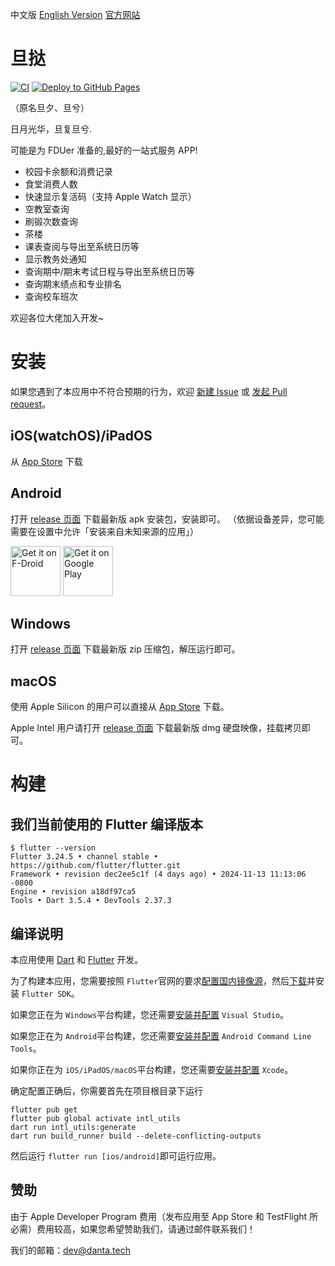 中文版 [English Version](README_EN.md)
[官方网站](https://danxi.fduhole.com)

# 旦挞

[![CI](https://github.com/DanXi-Dev/DanXi/actions/workflows/ci_ios.yml/badge.svg)](https://github.com/DanXi-Dev/DanXi/actions/workflows/ci_ios.yml)
[![Deploy to GitHub Pages](https://github.com/DanXi-Dev/DanXi/actions/workflows/deploy_to_gh-pages.yml/badge.svg)](https://github.com/DanXi-Dev/DanXi/actions/workflows/deploy_to_gh-pages.yml)

（原名旦夕、旦兮）

日月光华，旦复旦兮.

可能是为 FDUer 准备的,最好的一站式服务 APP!

- 校园卡余额和消费记录
- 食堂消费人数
- 快速显示复活码（支持 Apple Watch 显示）
- 空教室查询
- 刷锻次数查询
- 茶楼
- 课表查阅与导出至系统日历等
- 显示教务处通知
- 查询期中/期末考试日程与导出至系统日历等
- 查询期末绩点和专业排名
- 查询校车班次

欢迎各位大佬加入开发~

# 安装

如果您遇到了本应用中不符合预期的行为，欢迎 [新建 Issue](https://github.com/DanXi-Dev/DanXi/issues/new/choose) 或 [发起 Pull request](https://github.com/DanXi-Dev/DanXi/compare)。

## iOS(watchOS)/iPadOS

从 [App Store](https://apps.apple.com/app/id1568629997) 下载

## Android

打开 [release 页面](https://github.com/DanXi-Dev/DanXi/releases/latest) 下载最新版 apk 安装包，安装即可。
（依据设备差异，您可能需要在设置中允许「安装来自未知来源的应用」）

[<img src="https://fdroid.gitlab.io/artwork/badge/get-it-on.png"
     alt="Get it on F-Droid"
     height="80">](https://f-droid.org/packages/io.github.danxi_dev.dan_xi/)
[<img src="https://play.google.com/intl/en_us/badges/images/generic/en-play-badge.png"
     alt="Get it on Google Play"
     height="80">](https://play.google.com/store/apps/details?id=io.github.danxi_dev.dan_xi)

## Windows

打开 [release 页面](https://github.com/DanXi-Dev/DanXi/releases/latest) 下载最新版 zip 压缩包，解压运行即可。

## macOS

使用 Apple Silicon 的用户可以直接从 [App Store](https://apps.apple.com/app/id1568629997) 下载。

Apple Intel 用户请打开 [release 页面](https://github.com/DanXi-Dev/DanXi/releases/latest) 下载最新版
dmg 硬盘映像，挂载拷贝即可。

# 构建

## 我们当前使用的 Flutter 编译版本

```shell
$ flutter --version
Flutter 3.24.5 • channel stable • https://github.com/flutter/flutter.git
Framework • revision dec2ee5c1f (4 days ago) • 2024-11-13 11:13:06 -0800
Engine • revision a18df97ca5
Tools • Dart 3.5.4 • DevTools 2.37.3
```

## 编译说明

本应用使用 [Dart](https://dart.cn/) 和 [Flutter](https://flutter.cn/) 开发。

为了构建本应用，您需要按照 `Flutter`官网的要求[配置国内镜像源](https://flutter.cn/community/china)，然后[下载](https://flutter.cn/docs/get-started/install)并安装 `Flutter SDK`。

如果您正在为 `Windows`平台构建，您还需要[安装并配置](https://visualstudio.microsoft.com/zh-hans/downloads/) `Visual Studio`。

如果您正在为 `Android`平台构建，您还需要[安装并配置](https://developer.android.google.cn/studio) `Android Command Line Tools`。

如果你正在为 `iOS/iPadOS/macOS`平台构建，您还需要[安装并配置](https://apps.apple.com/app/id497799835) `Xcode`。

确定配置正确后，你需要首先在项目根目录下运行 

```
flutter pub get
flutter pub global activate intl_utils
dart run intl_utils:generate
dart run build_runner build --delete-conflicting-outputs
```

然后运行  `flutter run [ios/android]`即可运行应用。

## 赞助

由于 Apple Developer Program 费用（发布应用至 App Store 和 TestFlight 所必需）费用较高，如果您希望赞助我们，请通过邮件联系我们！

我们的邮箱：[dev@danta.tech](mailto:dev@danta.tech)
